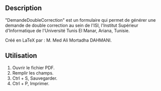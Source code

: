 Description
----
  "DemandeDoubleCorrection" est un formulaire qui permet de générer une demande de double correction au sein de l'ISI,
  l'Institut Supérieur d'Informatique de l'Université Tunis El Manar, Ariana, Tunisie.

  Créé en LaTeX par :
  M. Med Ali Mortadha DAHMANI.

Utilisation
---
1. Ouvrir le fichier PDF.
2. Remplir les champs.
3. Ctrl + S, Sauvegarder.
4. Ctrl + P, Imprimer.

